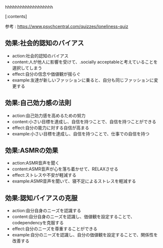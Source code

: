 

hhhhhhhhhhhhhhhhhhh
    
[:contents]

参考 : https://www.psychcentral.com/quizzes/loneliness-quiz

## 効果:社会的認知のバイアス
- action:社会的認知のバイアス
- content:人が他人に影響を受けて、.socially acceptableと考えていることを選択してしまう
- effect:自分の信念や価値観が揺らぐ
- example:友達が新しいファッションに乗ると、自分も同じファッションに変更する

## 効果:自己効力感の法則
- action:自己効力感を高めるための努力
- content:小さい目標を達成し、自信を持つことで、自信を持つことができる
- effect:自分の能力に対する自信が高まる
- example:小さい目標を達成し、自信を持つことで、仕事での自信を持つ

## 効果:ASMRの効果
- action:ASMR音声を聞く
- content:ASMR音声が心を落ち着かせて、RELAXさせる
- effect:ストレスや不安が軽減する
- example:ASMR音声を聞いて、寝不足によるストレスを軽減する

## 効果:認知バイアスの克服
- action:自分自身のニーズを認識する
- content:自分自身のニーズを認識し、価値観を設定することで、codependencyを克服する
- effect:自分のニーズを尊重することができる
- example:自分のニーズを認識し、自分の価値観を設定することで、関係性を改善する

    